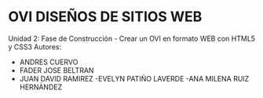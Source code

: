 # OVI DISEÑOS DE SITIOS WEB
Unidad 2: Fase de Construcción - Crear un OVI en formato WEB con HTML5 y CSS3
Autores:
  - ANDRES CUERVO
  - FADER JOSE BELTRAN 
  - JUAN DAVID RAMIREZ
  -EVELYN PATIÑO LAVERDE
  -ANA MILENA RUIZ HERNÁNDEZ 
